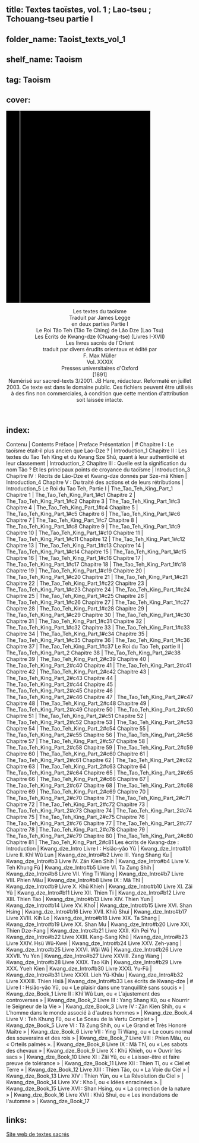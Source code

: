 ## title: Textes taoïstes, vol. 1 ; Lao-tseu ; Tchouang-tseu partie I
## folder_name: Taoist_texts_vol_1
## shelf_name: Taoism
## tag: Taoism
## cover:
<div class="urantiapedia-book-front urantiapedia-book-tao">
<svg xmlns="http://www.w3.org/2000/svg" width="102.6mm" height="136.8mm" viewBox="0 0 102.6 136.8" version="1.1">
	<g transform="translate(-7,-5)">
		<rect width="9.6" height="136.8" x="7" y="5" />
		<rect width="96.9" height="136.8" x="17" y="5" />
		<text style="font-size:5px" x="61" y="22">Lao Tzu, Chuang Tzu; Jame Legge (tr.)</text>
		<text style="font-size:4px" x="61" y="125">1891</text>
		<text style="font-size:9px" x="61" y="60">Textes taoïstes,</text>
		<text style="font-size:9px" x="61" y="70">Partie I (SBE 39)</text>
	</g>
</svg>
</div>

<p style="text-align:center;">
<span class="text-h3">Les textes du taoïsme</span><br>
<span class="text-h5">Traduit par James Legge</span><br>
en deux parties Partie I<br>
Le Roi Tâo Teh (Tâo Te Ching) de Lâo Dze (Lao Tsu)<br>
Les Écrits de Kwang-dze (Chuang-tse) (Livres I-XVII)<br>
Les livres sacrés de l'Orient<br>
traduit par divers érudits orientaux et édité par<br>
F. Max Müller<br>
Vol. XXXIX<br>
Presses universitaires d'Oxford<br>
[1891]<br>
Numérisé sur sacred-texts 3/2001. JB Hare, rédacteur. Reformaté en juillet 2003. Ce texte est dans le domaine public. Ces fichiers peuvent être utilisés à des fins non commerciales, à condition que cette mention d'attribution soit laissée intacte.<br>
</p>

<br>

## index:
Contenu | Contents
Préface | Preface
Présentation | #
	Chapitre I : Le taoïsme était-il plus ancien que Lao-Dze ? | Introduction_1
	Chapitre II : Les textes du Tao Teh King et du Kwang Sze Shû, quant à leur authenticité et leur classement | Introduction_2
	Chapitre III : Quelle est la signification du nom Tâo ? Et les principaux points de croyance du taoïsme | Introduction_3
	Chapitre IV : Récits de Lâo-Dze et Kwang-dze donnés par Sze-mâ Khien | Introduction_4
	Chapitre V : Du traité des actions et de leurs rétributions | Introduction_5
Le Roi du Tao Teh, Partie I | The_Tao_Teh_King_Part_1
	Chapitre 1 | The_Tao_Teh_King_Part_1#c1
	Chapitre 2 | The_Tao_Teh_King_Part_1#c2
	Chapitre 3 | The_Tao_Teh_King_Part_1#c3
	Chapitre 4 | The_Tao_Teh_King_Part_1#c4
	Chapitre 5 | The_Tao_Teh_King_Part_1#c5
	Chapitre 6 | The_Tao_Teh_King_Part_1#c6
	Chapitre 7 | The_Tao_Teh_King_Part_1#c7
	Chapitre 8 | The_Tao_Teh_King_Part_1#c8
	Chapitre 9 | The_Tao_Teh_King_Part_1#c9
	Chapitre 10 | The_Tao_Teh_King_Part_1#c10
	Chapitre 11 | The_Tao_Teh_King_Part_1#c11
	Chapitre 12 | The_Tao_Teh_King_Part_1#c12
	Chapitre 13 | The_Tao_Teh_King_Part_1#c13
	Chapitre 14 | The_Tao_Teh_King_Part_1#c14
	Chapitre 15 | The_Tao_Teh_King_Part_1#c15
	Chapitre 16 | The_Tao_Teh_King_Part_1#c16
	Chapitre 17 | The_Tao_Teh_King_Part_1#c17
	Chapitre 18 | The_Tao_Teh_King_Part_1#c18
	Chapitre 19 | The_Tao_Teh_King_Part_1#c19
	Chapitre 20 | The_Tao_Teh_King_Part_1#c20
	Chapitre 21 | The_Tao_Teh_King_Part_1#c21
	Chapitre 22 | The_Tao_Teh_King_Part_1#c22
	Chapitre 23 | The_Tao_Teh_King_Part_1#c23
	Chapitre 24 | The_Tao_Teh_King_Part_1#c24
	Chapitre 25 | The_Tao_Teh_King_Part_1#c25
	Chapitre 26 | The_Tao_Teh_King_Part_1#c26
	Chapitre 27 | The_Tao_Teh_King_Part_1#c27
	Chapitre 28 | The_Tao_Teh_King_Part_1#c28
	Chapitre 29 | The_Tao_Teh_King_Part_1#c29
	Chapitre 30 | The_Tao_Teh_King_Part_1#c30
	Chapitre 31 | The_Tao_Teh_King_Part_1#c31
	Chapitre 32 | The_Tao_Teh_King_Part_1#c32
	Chapitre 33 | The_Tao_Teh_King_Part_1#c33
	Chapitre 34 | The_Tao_Teh_King_Part_1#c34
	Chapitre 35 | The_Tao_Teh_King_Part_1#c35
	Chapitre 36 | The_Tao_Teh_King_Part_1#c36
	Chapitre 37 | The_Tao_Teh_King_Part_1#c37
Le Roi du Tao Teh, partie II | The_Tao_Teh_King_Part_2
	Chapitre 38 | The_Tao_Teh_King_Part_2#c38
	Chapitre 39 | The_Tao_Teh_King_Part_2#c39
	Chapitre 40 | The_Tao_Teh_King_Part_2#c40
	Chapitre 41 | The_Tao_Teh_King_Part_2#c41
	Chapitre 42 | The_Tao_Teh_King_Part_2#c42
	Chapitre 43 | The_Tao_Teh_King_Part_2#c43
	Chapitre 44 | The_Tao_Teh_King_Part_2#c44
	Chapitre 45 | The_Tao_Teh_King_Part_2#c45
	Chapitre 46 | The_Tao_Teh_King_Part_2#c46
	Chapitre 47 | The_Tao_Teh_King_Part_2#c47
	Chapitre 48 | The_Tao_Teh_King_Part_2#c48
	Chapitre 49 | The_Tao_Teh_King_Part_2#c49
	Chapitre 50 | The_Tao_Teh_King_Part_2#c50
	Chapitre 51 | The_Tao_Teh_King_Part_2#c51
	Chapitre 52 | The_Tao_Teh_King_Part_2#c52
	Chapitre 53 | The_Tao_Teh_King_Part_2#c53
	Chapitre 54 | The_Tao_Teh_King_Part_2#c54
	Chapitre 55 | The_Tao_Teh_King_Part_2#c55
	Chapitre 56 | The_Tao_Teh_King_Part_2#c56
	Chapitre 57 | The_Tao_Teh_King_Part_2#c57
	Chapitre 58 | The_Tao_Teh_King_Part_2#c58
	Chapitre 59 | The_Tao_Teh_King_Part_2#c59
	Chapitre 60 | The_Tao_Teh_King_Part_2#c60
	Chapitre 61 | The_Tao_Teh_King_Part_2#c61
	Chapitre 62 | The_Tao_Teh_King_Part_2#c62
	Chapitre 63 | The_Tao_Teh_King_Part_2#c63
	Chapitre 64 | The_Tao_Teh_King_Part_2#c64
	Chapitre 65 | The_Tao_Teh_King_Part_2#c65
	Chapitre 66 | The_Tao_Teh_King_Part_2#c66
	Chapitre 67 | The_Tao_Teh_King_Part_2#c67
	Chapitre 68 | The_Tao_Teh_King_Part_2#c68
	Chapitre 69 | The_Tao_Teh_King_Part_2#c69
	Chapitre 70 | The_Tao_Teh_King_Part_2#c70
	Chapitre 71 | The_Tao_Teh_King_Part_2#c71
	Chapitre 72 | The_Tao_Teh_King_Part_2#c72
	Chapitre 73 | The_Tao_Teh_King_Part_2#c73
	Chapitre 74 | The_Tao_Teh_King_Part_2#c74
	Chapitre 75 | The_Tao_Teh_King_Part_2#c75
	Chapitre 76 | The_Tao_Teh_King_Part_2#c76
	Chapitre 77 | The_Tao_Teh_King_Part_2#c77
	Chapitre 78 | The_Tao_Teh_King_Part_2#c78
	Chapitre 79 | The_Tao_Teh_King_Part_2#c79
	Chapitre 80 | The_Tao_Teh_King_Part_2#c80
	Chapitre 81 | The_Tao_Teh_King_Part_2#c81
Les écrits de Kwang-dze : Introduction | Kwang_dze_Intro
	Livre I : Hsiâo-yâo Yû | Kwang_dze_Intro#b1
	Livre II. Khî Wû Lun | Kwang_dze_Intro#b2
	Livre III. Yang Shang Ku | Kwang_dze_Intro#b3
	Livre IV. Zän Kien Shih | Kwang_dze_Intro#b4
	Livre V. Teh Khung Fû | Kwang_dze_Intro#b5
	Livre VI. Ta Zung Shih | Kwang_dze_Intro#b6
	Livre VII. Ying Ti Wang | Kwang_dze_Intro#b7
	Livre VIII. Phien Mâu | Kwang_dze_Intro#b8
	Livre IX : Mâ Thî | Kwang_dze_Intro#b9
	Livre X. Khü Khieh | Kwang_dze_Intro#b10
	Livre XI. Zâi Yû | Kwang_dze_Intro#b11
	Livre XII. Thien Ti | Kwang_dze_Intro#b12
	Livre XIII. Thien Tao | Kwang_dze_Intro#b13
	Livre XIV. Thien Yun | Kwang_dze_Intro#b14
	Livre XV. KhoÎ | Kwang_dze_Intro#b15
	Livre XVI. Shan Hsing | Kwang_dze_Intro#b16
	Livre XVII. Khiû Shui | Kwang_dze_Intro#b17
	Livre XVIII. Kih Lo | Kwang_dze_Intro#b18
	Livre XIX. Ta Shang | Kwang_dze_Intro#b19
	Livre XX. Shan Mu | Kwang_dze_Intro#b20
	Livre XXI, Thien Dze-Fang | Kwang_dze_Intro#b21
	Livre XXII. Kih Pei Yu | Kwang_dze_Intro#b22
	Livre XXIII. Kang-Sang Khû | Kwang_dze_Intro#b23
	Livre XXIV. Hsü Wû-Kwei | Kwang_dze_Intro#b24
	Livre XXV. Zeh-yang | Kwang_dze_Intro#b25
	Livre XXVI. Wâi Wû | Kwang_dze_Intro#b26
	Livre XXVII. Yu Yen | Kwang_dze_Intro#b27
	Livre XXVIII. Zang Wang | Kwang_dze_Intro#b28
	Livre XXIX. Tao Kih | Kwang_dze_Intro#b29
	Livre XXX. Yueh Kien | Kwang_dze_Intro#b30
	Livre XXXI. Yu-Fû | Kwang_dze_Intro#b31
	Livre XXXII. Lieh Yü-Khâu | Kwang_dze_Intro#b32
	Livre XXXIII. Thien Hsiâ | Kwang_dze_Intro#b33
Les écrits de Kwang-dze | #
	Livre I : Hsiâo-yâo Yû, ou « Le plaisir dans une tranquillité sans soucis » | Kwang_dze_Book_1
	Livre II : Khî Wû Lun, ou « L'ajustement des controverses » | Kwang_dze_Book_2
	Livre III : Yang Shang Kû, ou « Nourrir le Seigneur de la Vie » | Kwang_dze_Book_3
	Livre IV : Zän Kien Shih, ou « L'homme dans le monde associé à d'autres hommes » | Kwang_dze_Book_4
	Livre V : Teh Khung Fû, ou « Le Sceau de la Vertu Complet » | Kwang_dze_Book_5
	Livre VI : Tâ Zung Shih, ou « Le Grand et Très Honoré Maître » | Kwang_dze_Book_6
	Livre VII : Ying Tî Wang, ou « Le cours normal des souverains et des rois » | Kwang_dze_Book_7
	Livre VIII : Phien Mâu, ou « Orteils palmés ». | Kwang_dze_Book_8
	Livre IX : Mâ Thî, ou « Les sabots des chevaux » | Kwang_dze_Book_9
	Livre X : Khü Khieh, ou « Ouvrir les sacs » | Kwang_dze_Book_10
	Livre XI : Zâi Yû, ou « Laisser-être et faire preuve de tolérance » | Kwang_dze_Book_11
	Livre XII : Thien Tî, ou « Ciel et Terre » | Kwang_dze_Book_12
	Livre XIII : Thien Tâo, ou « La Voie du Ciel » | Kwang_dze_Book_13
	Livre XIV : Thien Yün, ou « La Révolution du Ciel » | Kwang_dze_Book_14
	Livre XV : Kho Î, ou « Idées enracinées ». | Kwang_dze_Book_15
	Livre XVI : Shan Hsing, ou « La correction de la nature » | Kwang_dze_Book_16
	Livre XVII : Khiû Shui, ou « Les inondations de l'automne » | Kwang_dze_Book_17

## links:
[Site web de textes sacrés](https://sacred-texts.com/tao/sbe39/index.htm)